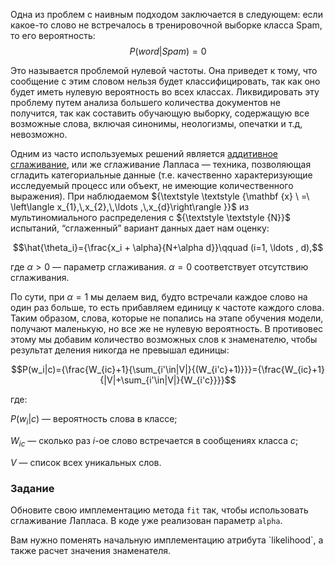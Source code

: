Одна из проблем с наивным подходом заключается в следующем: если какое-то слово не встречалось 
в тренировочной выборке класса Spam, то его вероятность:
$$P(word|Spam)=0$$

Это называется проблемой нулевой частоты. Она приведет к тому, что сообщение с этим словом 
нельзя будет классифицировать, так как оно будет иметь нулевую вероятность во всех классах. 
Ликвидировать эту проблему путем анализа большего количества документов не получится, так 
как составить обучающую выборку, содержащую все возможные слова, включая синонимы, неологизмы, 
опечатки и т.д, невозможно.

Одним из часто используемых решений является [аддитивное сглаживание](https://en.wikipedia.org/wiki/Laplace_smoothing), или же сглаживание 
Лапласа&nbsp;— техника, позволяющая сгладить категориальные данные (т.е. качественно 
характеризующие исследуемый процесс или объект, не имеющие количественного выражения). При 
наблюдаемом ${\textstyle \textstyle {\mathbf {x} \ =\ \left\langle x_{1},\,x_{2},\,\ldots ,\,x_{d}\right\rangle }}$ 
из мультиномиального распределения с ${\textstyle \textstyle {N}}$ 
испытаний, “сглаженный” вариант данных дает нам оценку:


$$\hat{\theta_i}={\frac{x_i + \alpha}{N+\alpha d}}\qquad (i=1, \ldots , d),$$


где $α > 0$ — параметр сглаживания. $α = 0$ соответствует отсутствию сглаживания.

По сути, при $α = 1$ мы делаем вид, будто встречали каждое слово на один раз больше, то есть 
прибавляем единицу к частоте каждого слова. Таким образом, слова, которые не попались на этапе 
обучения модели, получают маленькую, но все же не нулевую вероятность. В противовес этому мы 
добавим количество возможных слов к знаменателю, чтобы результат деления никогда не превышал единицы:

$$P(w_i|c)={\frac{W_{ic}+1}{\sum_{i'\in|V|}{(W_{i'c}+1)}}}={\frac{W_{ic}+1}{|V|+\sum_{i'\in|V|}{W_{i'c}}}}$$

где: 

$P(w_i|c)$ — вероятность слова в классе;

$W_{ic}$ — сколько раз $i$-ое слово встречается в сообщениях класса $c$;

$V$ — список всех уникальных слов.


### Задание
Обновите свою имплементацию метода `fit` так, чтобы использовать сглаживание Лапласа.
В коде уже реализован параметр `alpha`.

<div class="hint">
Вам нужно поменять начальную имплементацию атрибута `likelihood`, а также расчет 
значения знаменателя. </div>
